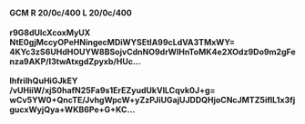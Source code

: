 #### GCM R 20/0c/400 L 20/0c/400
**r9G8dUlcXcoxMyUX**<br/>**NtE0gjMccyOPeHNingecMDiWYSEtlA99cLdVA3TMxWY=**<br/>**4KYc3zS6UHdHOUYW8BSojvCdnNO9drWlHnToMK4e2XOdz9Do9m2gFenza9AKP/I3twAtxgdZpyxb/HUc...**<br/><br/>
**lhfriIhQuHiGJkEY**<br/>**/vUHiiW/xjS0hafN25Fa9s1ErEZyudUkVILCqvk0J+g=**<br/>**wCv5YW0+QncTE/JvhgWpcW+yZzPJiUGajUJDDQHjoCNcJMTZ5iflL1x3fjgucxWyjQya+WKB6Pe+G+KC...**